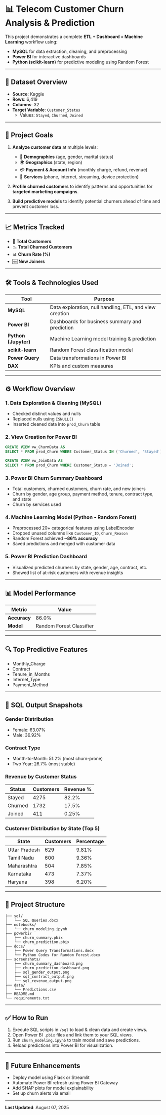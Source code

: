 # 📊 Telecom Customer Churn Analysis & Prediction

This project demonstrates a complete **ETL + Dashboard + Machine Learning** workflow using:
- **MySQL** for data extraction, cleaning, and preprocessing
- **Power BI** for interactive dashboards
- **Python (scikit-learn)** for predictive modeling using Random Forest

---

## 📁 Dataset Overview

- **Source**: Kaggle  
- **Rows**: 6,419  
- **Columns**: 32  
- **Target Variable**: `Customer_Status`  
  - Values: `Stayed`, `Churned`, `Joined`

---

## 🎯 Project Goals

1. **Analyze customer data** at multiple levels:
   - 🧑 **Demographics** (age, gender, marital status)
   - 🌍 **Geographics** (state, region)
   - 💳 **Payment & Account Info** (monthly charge, refund, revenue)
   - 📶 **Services** (phone, internet, streaming, device protection)

2. **Profile churned customers** to identify patterns and opportunities for **targeted marketing campaigns**.

3. **Build predictive models** to identify potential churners ahead of time and prevent customer loss.

---

## 📈 Metrics Tracked

- 👥 **Total Customers**
- 📉 **Total Churned Customers**
- 📊 **Churn Rate (%)**
- 🆕 **New Joiners**

---

## 🛠 Tools & Technologies Used

| Tool            | Purpose |
|-----------------|---------|
| **MySQL**       | Data exploration, null handling, ETL, and view creation |
| **Power BI**    | Dashboards for business summary and prediction |
| **Python (Jupyter)** | Machine Learning model training & prediction |
| **scikit-learn**| Random Forest classification model |
| **Power Query** | Data transformations in Power BI |
| **DAX**         | KPIs and custom measures |

---

## ⚙️ Workflow Overview

### 1. Data Exploration & Cleaning (MySQL)
- Checked distinct values and nulls
- Replaced nulls using `ISNULL()`
- Inserted cleaned data into `prod_Churn` table

### 2. View Creation for Power BI
```sql
CREATE VIEW vw_ChurnData AS
SELECT * FROM prod_Churn WHERE Customer_Status IN ('Churned', 'Stayed');

CREATE VIEW vw_JoinData AS
SELECT * FROM prod_Churn WHERE Customer_Status = 'Joined';
```

### 3. Power BI Churn Summary Dashboard
- Total customers, churned customers, churn rate, and new joiners
- Churn by gender, age group, payment method, tenure, contract type, and state
- Churn by services used

### 4. Machine Learning Model (Python - Random Forest)
- Preprocessed 20+ categorical features using LabelEncoder
- Dropped unused columns like `Customer_ID`, `Churn_Reason`
- Random Forest achieved **~86% accuracy**
- Saved predictions and merged with customer data

### 5. Power BI Prediction Dashboard
- Visualized predicted churners by state, gender, age, contract, etc.
- Showed list of at-risk customers with revenue insights

---

## 📊 Model Performance

| Metric      | Value  |
|-------------|--------|
| **Accuracy**| 86.0%  |
| **Model**   | Random Forest Classifier |

---

## 🔍 Top Predictive Features

- Monthly_Charge
- Contract
- Tenure_in_Months
- Internet_Type
- Payment_Method

---

## 🧾 SQL Output Snapshots

### Gender Distribution
- Female: 63.07%
- Male: 36.92%

### Contract Type
- Month-to-Month: 51.2% (most churn-prone)
- Two Year: 26.7% (most stable)

### Revenue by Customer Status
| Status   | Customers | Revenue % |
|----------|-----------|-----------|
| Stayed   | 4275      | 82.2%     |
| Churned  | 1732      | 17.5%     |
| Joined   | 411       | 0.25%     |

### Customer Distribution by State (Top 5)
| State          | Customers | Percentage |
|----------------|-----------|------------|
| Uttar Pradesh  | 629       | 9.81%      |
| Tamil Nadu     | 600       | 9.36%      |
| Maharashtra    | 504       | 7.85%      |
| Karnataka      | 473       | 7.37%      |
| Haryana        | 398       | 6.20%      |


---

## 📂 Project Structure

```
├── sql/
│   └── SQL Queries.docx
├── notebooks/
│   └── churn_modeling.ipynb
├── powerbi/
│   ├── churn_summary.pbix
│   └── churn_prediction.pbix
├── docs/
│   ├── Power Query Transformations.docx
│   └── Python Codes for Random Forest.docx
├── screenshots/
│   ├── churn_summary_dashboard.png
│   ├── churn_prediction_dashboard.png
│   ├── sql_gender_output.png
│   ├── sql_contract_output.png
│   └── sql_revenue_output.png
├── data/
│   └── Predictions.csv
├── README.md
└── requirements.txt
```

---

## ✅ How to Run

1. Execute SQL scripts in `/sql` to load & clean data and create views.
2. Open Power BI `.pbix` files and link them to your SQL views.
3. Run `churn_modeling.ipynb` to train model and save predictions.
4. Reload predictions into Power BI for visualization.

---

## 🚀 Future Enhancements

- Deploy model using Flask or Streamlit
- Automate Power BI refresh using Power BI Gateway
- Add SHAP plots for model explainability
- Set up churn alerts via email

---

**Last Updated**: August 07, 2025
